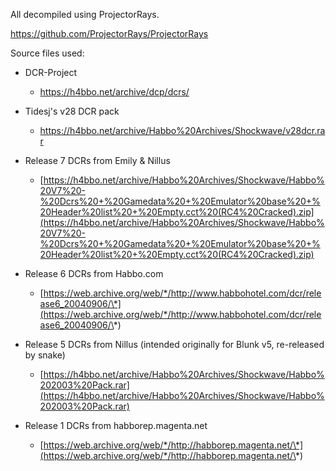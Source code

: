 All decompiled using ProjectorRays.

https://github.com/ProjectorRays/ProjectorRays

Source files used: 

- DCR-Project
  - https://h4bbo.net/archive/dcp/dcrs/

- Tidesj's v28 DCR pack
  - https://h4bbo.net/archive/Habbo%20Archives/Shockwave/v28dcr.rar

- Release 7 DCRs from Emily & Nillus
  - [https://h4bbo.net/archive/Habbo%20Archives/Shockwave/Habbo%20V7%20-%20Dcrs%20+%20Gamedata%20+%20Emulator%20base%20+%20Header%20list%20+%20Empty.cct%20(RC4%20Cracked).zip](https://h4bbo.net/archive/Habbo%20Archives/Shockwave/Habbo%20V7%20-%20Dcrs%20+%20Gamedata%20+%20Emulator%20base%20+%20Header%20list%20+%20Empty.cct%20(RC4%20Cracked).zip)

- Release 6 DCRs from Habbo.com
  - [https://web.archive.org/web/*/http://www.habbohotel.com/dcr/release6_20040906/\*](https://web.archive.org/web/*/http://www.habbohotel.com/dcr/release6_20040906/\*)

- Release 5 DCRs from Nillus (intended originally for Blunk v5, re-released by snake)
  - [https://h4bbo.net/archive/Habbo%20Archives/Shockwave/Habbo%202003%20Pack.rar](https://h4bbo.net/archive/Habbo%20Archives/Shockwave/Habbo%202003%20Pack.rar)

- Release 1 DCRs from habborep.magenta.net
  - [https://web.archive.org/web/*/http://habborep.magenta.net/\*](https://web.archive.org/web/*/http://habborep.magenta.net/\*)
